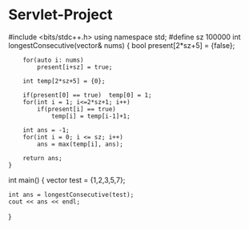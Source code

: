 # Servlet-Project

#include <bits/stdc++.h>
using namespace std;
#define sz 100000
    int longestConsecutive(vector<int>& nums) {
        bool present[2*sz+5] = {false};

        for(auto i: nums)
            present[i+sz] = true;

        int temp[2*sz+5] = {0};

        if(present[0] == true)  temp[0] = 1;
        for(int i = 1; i<=2*sz+1; i++)
            if(present[i] == true)
                temp[i] = temp[i-1]+1;
        
        int ans = -1;
        for(int i = 0; i <= sz; i++)
            ans = max(temp[i], ans);

        return ans;
    }

int main()  {
    vector<int> test = {1,2,3,5,7};

    int ans = longestConsecutive(test);
    cout << ans << endl;
}
